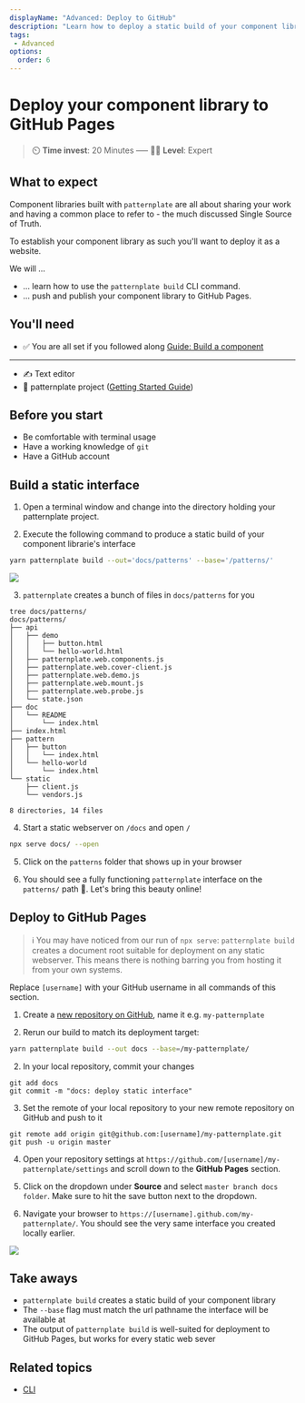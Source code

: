 ```yaml
---
displayName: "Advanced: Deploy to GitHub"
description: "Learn how to deploy a static build of your component library to GitHub Pages"
tags: 
 - Advanced
options:
  order: 6
---
```


# Deploy your component library to GitHub Pages

> :timer_clock: **Time invest**: 20 Minutes ––– :woman_student: **Level**: Expert


## What to expect

Component libraries built with `patternplate` are all
about sharing your work and having a common place to
refer to - the much discussed Single Source of Truth.

To establish your component library as such you'll want to
deploy it as a website.

We will …

* … learn how to use the `patternplate build` CLI command.
* … push and publish your component library to GitHub Pages.

## You'll need

* :white_check_mark: You are all set if you followed along [Guide: Build a component](./doc/docs/guides/add-component?guides-enabled=true)

---

* :writing_hand: Text editor
* :file_folder: patternplate project ([Getting Started Guide](./doc/docs/guides/getting-started?guides-enabled=true))

## Before you start

* Be comfortable with terminal usage
* Have a working knowledge of `git`
* Have a GitHub account

## Build a static interface 

1. Open a terminal window and change into the directory holding your patternplate project.

2. Execute the following command to produce a static build
of your component librarie's interface

  ```bash
  yarn patternplate build --out='docs/patterns' --base='/patterns/'
  ```

  ![](https://patternplate.github.io/media/casts/cast-build.svg)

3. `patternplate` creates a bunch of files in `docs/patterns` for you

```
tree docs/patterns/
docs/patterns/
├── api
│   ├── demo
│   │   ├── button.html
│   │   └── hello-world.html
│   ├── patternplate.web.components.js
│   ├── patternplate.web.cover-client.js
│   ├── patternplate.web.demo.js
│   ├── patternplate.web.mount.js
│   ├── patternplate.web.probe.js
│   └── state.json
├── doc
│   └── README
│       └── index.html
├── index.html
├── pattern
│   ├── button
│   │   └── index.html
│   └── hello-world
│       └── index.html
└── static
    ├── client.js
    └── vendors.js

8 directories, 14 files
```

4. Start a static webserver on `/docs` and open `/`

```bash
npx serve docs/ --open
```

5. Click on the `patterns` folder that shows up in your browser

6. You should see a fully functioning `patternplate` interface on the
`patterns/` path :tada:. Let's bring this beauty online!


## Deploy to GitHub Pages

> :information_source: 
> You may have noticed from our run of `npx serve`: `patternplate build` creates a document root suitable for deployment on any static webserver. This means there is nothing barring you from hosting it from your own systems.

Replace `[username]` with your GitHub username in all commands of this section.

1. Create a [new repository on GitHub](https://github.com/new), 
name it e.g. `my-patternplate`

2. Rerun our build to match its deployment target:

  ```bash
  yarn patternplate build --out docs --base=/my-patternplate/
  ```

2. In your local repository, commit your changes

  ```
  git add docs
  git commit -m "docs: deploy static interface"
  ```

3. Set the remote of your local repository to your new remote repository on GitHub and push to it

  ```
  git remote add origin git@github.com:[username]/my-patternplate.git
  git push -u origin master
  ```

4. Open your repository settings at `https://github.com/[username]/my-patternplate/settings` and 
scroll down to the **GitHub Pages** section.

5. Click on the dropdown under **Source** and select `master branch docs folder`. Make sure
to hit the save button next to the dropdown.

6. Navigate your browser to `https://[username].github.com/my-patternplate/`. You should see the very same interface you created locally earlier. 

![](https://patternplate.github.io/media/images/screenshot-hello-world.svg)

## Take aways

* `patternplate build` creates a static build of your component library
* The `--base` flag must match the url pathname the interface will be available at
* The output of `patternplate build` is well-suited for deployment to GitHub Pages,
  but works for every static web sever

## Related topics

* [CLI](./doc/docs/reference/cli?reference-enabled=true)

